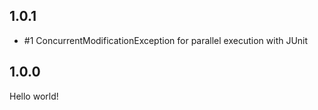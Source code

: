 ## 1.0.1

* #1 ConcurrentModificationException for parallel execution with JUnit

## 1.0.0

Hello world!
